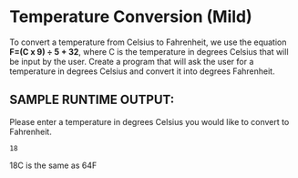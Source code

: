 # Temperature Conversion (Mild)  
To convert a temperature from Celsius to Fahrenheit, we use the equation **F=(C x 9) ÷ 5 + 32**, where C is the temperature in degrees Celsius that will be input by the user. Create a program that will ask the user for a temperature in degrees Celsius and convert it into degrees Fahrenheit.


## SAMPLE RUNTIME OUTPUT:

Please enter a temperature in degrees Celsius you would like to convert to Fahrenheit.

`18`

18C is the same as 64F

  